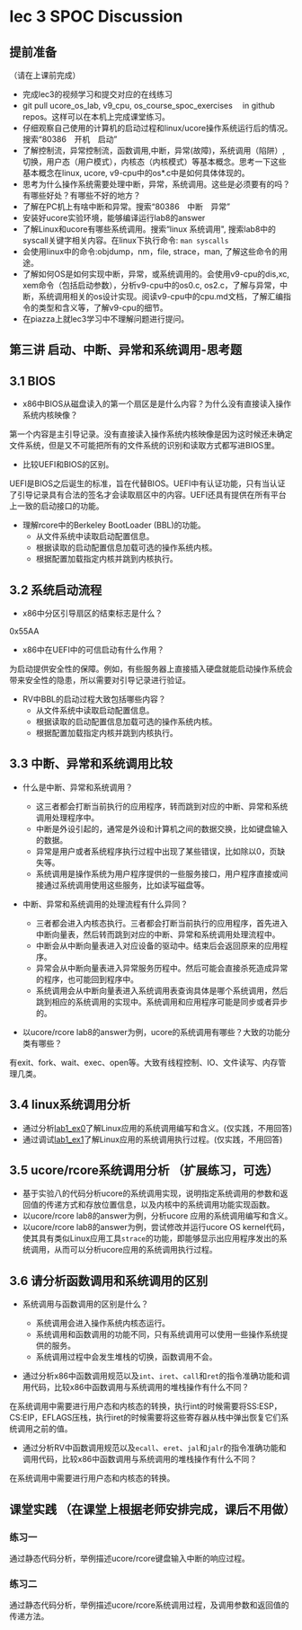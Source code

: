 # lec 3 SPOC Discussion

## **提前准备**
（请在上课前完成）


 - 完成lec3的视频学习和提交对应的在线练习
 - git pull ucore_os_lab, v9_cpu, os_course_spoc_exercises  　in github repos。这样可以在本机上完成课堂练习。
 - 仔细观察自己使用的计算机的启动过程和linux/ucore操作系统运行后的情况。搜索“80386　开机　启动”
 - 了解控制流，异常控制流，函数调用,中断，异常(故障)，系统调用（陷阱）,切换，用户态（用户模式），内核态（内核模式）等基本概念。思考一下这些基本概念在linux, ucore, v9-cpu中的os*.c中是如何具体体现的。
 - 思考为什么操作系统需要处理中断，异常，系统调用。这些是必须要有的吗？有哪些好处？有哪些不好的地方？
 - 了解在PC机上有啥中断和异常。搜索“80386　中断　异常”
 - 安装好ucore实验环境，能够编译运行lab8的answer
 - 了解Linux和ucore有哪些系统调用。搜索“linux 系统调用", 搜索lab8中的syscall关键字相关内容。在linux下执行命令: ```man syscalls```
 - 会使用linux中的命令:objdump，nm，file, strace，man, 了解这些命令的用途。
 - 了解如何OS是如何实现中断，异常，或系统调用的。会使用v9-cpu的dis,xc, xem命令（包括启动参数），分析v9-cpu中的os0.c, os2.c，了解与异常，中断，系统调用相关的os设计实现。阅读v9-cpu中的cpu.md文档，了解汇编指令的类型和含义等，了解v9-cpu的细节。
 - 在piazza上就lec3学习中不理解问题进行提问。

## 第三讲 启动、中断、异常和系统调用-思考题

## 3.1 BIOS
-  x86中BIOS从磁盘读入的第一个扇区是是什么内容？为什么没有直接读入操作系统内核映像？

第一个内容是主引导记录。没有直接读入操作系统内核映像是因为这时候还未确定文件系统，但是又不可能把所有的文件系统的识别和读取方式都写进BIOS里。

- 比较UEFI和BIOS的区别。

UEFI是BIOS之后诞生的标准，旨在代替BIOS。UEFI中有认证功能，只有当认证了引导记录具有合法的签名才会读取扇区中的内容。UEFI还具有提供在所有平台上一致的启动接口的功能。

- 理解rcore中的Berkeley BootLoader (BBL)的功能。
	+ 从文件系统中读取启动配置信息。
	+ 根据读取的启动配置信息加载可选的操作系统内核。
	+ 根据配置加载指定内核并跳到内核执行。

## 3.2 系统启动流程

- x86中分区引导扇区的结束标志是什么？

0x55AA

- x86中在UEFI中的可信启动有什么作用？

为启动提供安全性的保障。例如，有些服务器上直接插入硬盘就能启动操作系统会带来安全性的隐患，所以需要对引导记录进行验证。

- RV中BBL的启动过程大致包括哪些内容？
	+ 从文件系统中读取启动配置信息。
	+ 根据读取的启动配置信息加载可选的操作系统内核。
	+ 根据配置加载指定内核并跳到内核执行。

## 3.3 中断、异常和系统调用比较
- 什么是中断、异常和系统调用？
	+ 这三者都会打断当前执行的应用程序，转而跳到对应的中断、异常和系统调用处理程序中。
	+ 中断是外设引起的，通常是外设和计算机之间的数据交换，比如键盘输入的数据。
	+ 异常是用户或者系统程序执行过程中出现了某些错误，比如除以0，页缺失等。
	+ 系统调用是操作系统为用户程序提供的一些服务接口，用户程序直接或间接通过系统调用使用这些服务，比如读写磁盘等。

- 中断、异常和系统调用的处理流程有什么异同？
	+ 三者都会进入内核态执行。三者都会打断当前执行的应用程序，首先进入中断向量表，然后转而跳到对应的中断、异常和系统调用处理流程中。
	+ 中断会从中断向量表进入对应设备的驱动中。结束后会返回原来的应用程序。
	+ 异常会从中断向量表进入异常服务历程中。然后可能会直接杀死造成异常的程序，也可能回到程序中。
	+ 系统调用会从中断向量表进入系统调用表查询具体是哪个系统调用，然后跳到相应的系统调用的实现中。系统调用和应用程序可能是同步或者异步的。

- 以ucore/rcore lab8的answer为例，ucore的系统调用有哪些？大致的功能分类有哪些？

有exit、fork、wait、exec、open等。大致有线程控制、IO、文件读写、内存管理几类。

## 3.4 linux系统调用分析
- 通过分析[lab1_ex0](https://github.com/chyyuu/ucore_lab/blob/master/related_info/lab1/lab1-ex0.md)了解Linux应用的系统调用编写和含义。(仅实践，不用回答)
- 通过调试[lab1_ex1](https://github.com/chyyuu/ucore_lab/blob/master/related_info/lab1/lab1-ex1.md)了解Linux应用的系统调用执行过程。(仅实践，不用回答)


## 3.5 ucore/rcore系统调用分析 （扩展练习，可选）
-  基于实验八的代码分析ucore的系统调用实现，说明指定系统调用的参数和返回值的传递方式和存放位置信息，以及内核中的系统调用功能实现函数。
- 以ucore/rcore lab8的answer为例，分析ucore 应用的系统调用编写和含义。
- 以ucore/rcore lab8的answer为例，尝试修改并运行ucore OS kernel代码，使其具有类似Linux应用工具`strace`的功能，即能够显示出应用程序发出的系统调用，从而可以分析ucore应用的系统调用执行过程。

 
## 3.6 请分析函数调用和系统调用的区别
- 系统调用与函数调用的区别是什么？
	+ 系统调用会进入操作系统内核态运行。
	+ 系统调用和函数调用的功能不同，只有系统调用可以使用一些操作系统提供的服务。
	+ 系统调用过程中会发生堆栈的切换，函数调用不会。

- 通过分析x86中函数调用规范以及`int`、`iret`、`call`和`ret`的指令准确功能和调用代码，比较x86中函数调用与系统调用的堆栈操作有什么不同？

在系统调用中需要进行用户态和内核态的转换，执行int的时候需要将SS:ESP，CS:EIP，EFLAGS压栈，执行iret的时候需要将这些寄存器从栈中弹出恢复它们系统调用之前的值。

- 通过分析RV中函数调用规范以及`ecall`、`eret`、`jal`和`jalr`的指令准确功能和调用代码，比较x86中函数调用与系统调用的堆栈操作有什么不同？

在系统调用中需要进行用户态和内核态的转换。

## 课堂实践 （在课堂上根据老师安排完成，课后不用做）
### 练习一
通过静态代码分析，举例描述ucore/rcore键盘输入中断的响应过程。

### 练习二
通过静态代码分析，举例描述ucore/rcore系统调用过程，及调用参数和返回值的传递方法。
